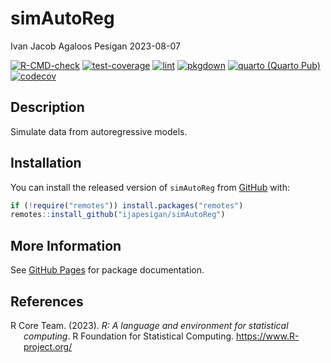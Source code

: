 simAutoReg
================
Ivan Jacob Agaloos Pesigan
2023-08-07

<!-- README.md is generated from .setup/readme/README.Rmd. Please edit that file -->
<!-- badges: start -->

[![R-CMD-check](https://github.com/ijapesigan/simAutoReg/workflows/R-CMD-check/badge.svg)](https://github.com/ijapesigan/simAutoReg/actions)
[![test-coverage](https://github.com/ijapesigan/simAutoReg/actions/workflows/test-coverage.yml/badge.svg)](https://github.com/ijapesigan/simAutoReg/actions/workflows/test-coverage.yml)
[![lint](https://github.com/ijapesigan/simAutoReg/actions/workflows/lint.yml/badge.svg)](https://github.com/ijapesigan/simAutoReg/actions/workflows/lint.yml)
[![pkgdown](https://github.com/ijapesigan/simAutoReg/actions/workflows/pkgdown-gh-pages.yml/badge.svg)](https://github.com/ijapesigan/simAutoReg/actions/workflows/pkgdown-gh-pages.yml)
[![quarto (Quarto
Pub)](https://github.com/ijapesigan/simAutoReg/actions/workflows/quarto-quarto-pub.yml/badge.svg)](https://github.com/ijapesigan/simAutoReg/actions/workflows/quarto-quarto-pub.yml)
[![codecov](https://codecov.io/gh/ijapesigan/simAutoReg/branch/main/graph/badge.svg)](https://codecov.io/gh/ijapesigan/simAutoReg)
<!-- badges: end -->

## Description

Simulate data from autoregressive models.

## Installation

You can install the released version of `simAutoReg` from
[GitHub](https://github.com/ijapesigan/simAutoReg) with:

``` r
if (!require("remotes")) install.packages("remotes")
remotes::install_github("ijapesigan/simAutoReg")
```

## More Information

See [GitHub Pages](https://ijapesigan.github.io/simAutoReg) for package
documentation.

## References

<div id="refs" class="references csl-bib-body hanging-indent"
line-spacing="2">

<div id="ref-RCoreTeam-2023" class="csl-entry">

R Core Team. (2023). *R: A language and environment for statistical
computing*. R Foundation for Statistical Computing.
<https://www.R-project.org/>

</div>

</div>
